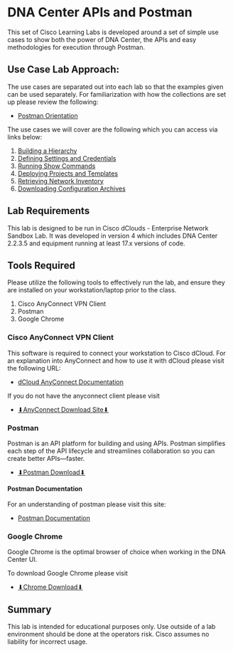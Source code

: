 # DNA Center APIs and Postman
This set of Cisco Learning Labs is developed around a set of simple use cases to show both the power of DNA Center, the APIs and easy methodologies for execution through Postman.

## Use Case Lab Approach:
The use cases are separated out into each lab so that the examples given can be used separately. For familiarization with how the collections are set up please review the following:

- [Postman Orientation](./labs/dnac-101-0-orientation/1.md)

The use cases we will cover are the following which you can access via links below:

1. [Building a Hierarchy](./labs/dnac-101-1-hierarchy/1.md)
2. [Defining Settings and Credentials](./labs/dnac-101-1-hierarchy/1.md)
3. [Running Show Commands](./labs/dnac-101-1-hierarchy/1.md)
4. [Deploying Projects and Templates](./labs/dnac-101-1-hierarchy/1.md)
5. [Retrieving Network Inventory](./labs/dnac-101-1-hierarchy/1.md)
6. [Downloading Configuration Archives](./labs/dnac-101-1-hierarchy/1.md)

## Lab Requirements
This lab is designed to be run in Cisco dClouds - Enterprise Network Sandbox Lab. It was developed in version 4 which includes DNA Center 2.2.3.5 and equipment running at least 17.x versions of code.

## Tools Required
Please utilize the following tools to effectively run the lab, and ensure they are installed on your workstation/laptop prior to the class.

1. Cisco AnyConnect VPN Client
2. Postman
3. Google Chrome

### Cisco AnyConnect VPN Client
This software is required to connect your workstation to Cisco dCloud. For an explanation into AnyConnect and how to use it with dCloud please visit the following URL: 

- <a href="https://dcloud-cms.cisco.com/help/android_anyconnect" target="_blank">dCloud AnyConnect Documentation</a>

If you do not have the anyconnect client please visit 

- <a href="https://dcloud-rtp-anyconnect.cisco.com" target="_blank">⬇︎AnyConnect Download Site⬇︎</a>

### Postman
Postman is an API platform for building and using APIs. Postman simplifies each step of the API lifecycle and streamlines collaboration so you can create better APIs—faster.

- <a href="https://www.postman.com/downloads/" target="_blank">⬇︎Postman Download⬇︎</a>

#### Postman Documentation
For an understanding of postman please visit this site:

- <a href="https://learning.postman.com/docs/getting-started/introduction/" target="_blank">Postman Documentation</a>

### Google Chrome
Google Chrome is the optimal browser of choice when working in the DNA Center UI. 

To download Google Chrome please visit 

- <a href="https://www.google.com/chrome/downloads/" target="_blank">⬇︎Chrome Download⬇︎</a>

## Summary
This lab is intended for educational purposes only. Use outside of a lab environment should be done at the operators risk. Cisco assumes no liability for incorrect usage.